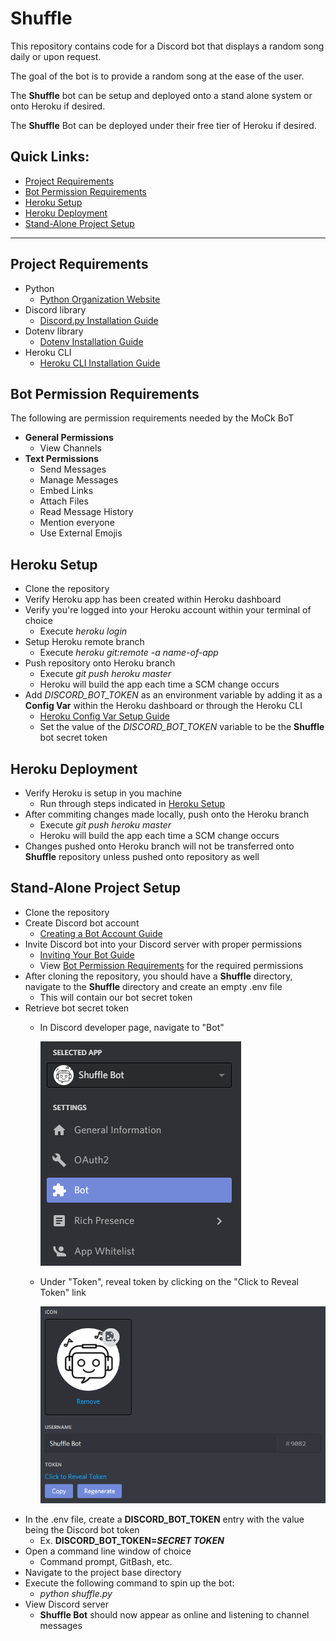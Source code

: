 # Shuffle
This repository contains code for a Discord bot that displays a random song daily or upon request.

The goal of the bot is to provide a random song at the ease of the user.

The **Shuffle** bot can be setup and deployed onto a stand alone system or onto Heroku if desired.

The **Shuffle** Bot can be deployed under their free tier of Heroku if desired.

## Quick Links:
- [Project Requirements](#project-requirements)
- [Bot Permission Requirements](#bot-permission-requirements)
- [Heroku Setup](#heroku-setup)
- [Heroku Deployment](#heroku-deployment)
- [Stand-Alone Project Setup](#stand-alone-project-setup)

----------------------------------

## Project Requirements
- Python
  - [Python Organization Website](https://www.python.org/)
- Discord library
  - [Discord.py Installation Guide](https://discordpy.readthedocs.io/en/latest/intro.html)
- Dotenv library
  - [Dotenv Installation Guide](https://pypi.org/project/python-dotenv/)
- Heroku CLI
  - [Heroku CLI Installation Guide](https://devcenter.heroku.com/articles/heroku-cli)

## Bot Permission Requirements
The following are permission requirements needed by the MoCk BoT
 - **General Permissions**
   - View Channels
 - **Text Permissions**
   - Send Messages
   - Manage Messages
   - Embed Links
   - Attach Files
   - Read Message History
   - Mention everyone
   - Use External Emojis

## Heroku Setup
- Clone the repository
- Verify Heroku app has been created within Heroku dashboard
- Verify you're logged into your Heroku account within your terminal of choice
  - Execute *heroku login*
- Setup Heroku remote branch
  - Execute *heroku git:remote -a name-of-app*
- Push repository onto Heroku branch
  - Execute *git push heroku master*
  - Heroku will build the app each time a SCM change occurs
- Add *DISCORD_BOT_TOKEN* as an environment variable by adding it as a **Config Var** within the Heroku dashboard or through the Heroku CLI
  - [Heroku Config Var Setup Guide](https://devcenter.heroku.com/articles/config-vars)
  - Set the value of the *DISCORD_BOT_TOKEN* variable to be the **Shuffle** bot secret token

## Heroku Deployment
- Verify Heroku is setup in you machine
  - Run through steps indicated in [Heroku Setup](#heroku-setup)
- After commiting changes made locally, push onto the Heroku branch
  - Execute *git push heroku master*
  - Heroku will build the app each time a SCM change occurs
- Changes pushed onto Heroku branch will not be transferred onto **Shuffle** repository unless pushed onto repository as well

## Stand-Alone Project Setup
- Clone the repository
- Create Discord bot account
  - [Creating a Bot Account Guide](https://discordpy.readthedocs.io/en/latest/discord.html#)
- Invite Discord bot into your Discord server with proper permissions
  - [Inviting Your Bot Guide](https://discordpy.readthedocs.io/en/latest/discord.html#inviting-your-bot)
  - View [Bot Permission Requirements](#bot-permission-requirements) for the required permissions  
- After cloning the repository, you should have a **Shuffle** directory, navigate to the **Shuffle** directory and create an empty .env file
  - This will contain our bot secret token
- Retrieve bot secret token
  - In Discord developer page, navigate to "Bot"
  
    ![Discord Bot Selection](/images/bot-selection-snap.PNG)
  - Under "Token", reveal token by clicking on the "Click to Reveal Token" link

    ![Token Reveal](/images/token-reveal-snap.PNG)
- In the .env file, create a **DISCORD_BOT_TOKEN** entry with the value being the Discord bot token
  - Ex. **DISCORD_BOT_TOKEN=_SECRET TOKEN_**
- Open a command line window of choice
  - Command prompt, GitBash, etc.
- Navigate to the project base directory
- Execute the following command to spin up the bot:
  - *python shuffle.py*
- View Discord server
  - **Shuffle Bot** should now appear as online and listening to channel messages